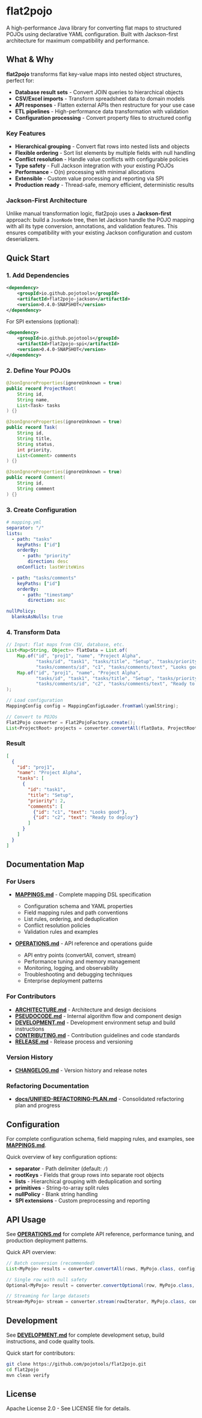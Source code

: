 # flat2pojo

A high-performance Java library for converting flat maps to structured POJOs using declarative YAML configuration. Built with Jackson-first architecture for maximum compatibility and performance.

## What & Why

**flat2pojo** transforms flat key-value maps into nested object structures, perfect for:

- **Database result sets** - Convert JOIN queries to hierarchical objects
- **CSV/Excel imports** - Transform spreadsheet data to domain models
- **API responses** - Flatten external APIs then restructure for your use case
- **ETL pipelines** - High-performance data transformation with validation
- **Configuration processing** - Convert property files to structured config

### Key Features

- **Hierarchical grouping** - Convert flat rows into nested lists and objects
- **Flexible ordering** - Sort list elements by multiple fields with null handling
- **Conflict resolution** - Handle value conflicts with configurable policies
- **Type safety** - Full Jackson integration with your existing POJOs
- **Performance** - O(n) processing with minimal allocations
- **Extensible** - Custom value processing and reporting via SPI
- **Production ready** - Thread-safe, memory efficient, deterministic results

### Jackson-First Architecture

Unlike manual transformation logic, flat2pojo uses a **Jackson-first** approach: build a `JsonNode` tree, then let Jackson handle the POJO mapping with all its type conversion, annotations, and validation features. This ensures compatibility with your existing Jackson configuration and custom deserializers.

## Quick Start

### 1. Add Dependencies

```xml
<dependency>
    <groupId>io.github.pojotools</groupId>
    <artifactId>flat2pojo-jackson</artifactId>
    <version>0.4.0-SNAPSHOT</version>
</dependency>
```

For SPI extensions (optional):
```xml
<dependency>
    <groupId>io.github.pojotools</groupId>
    <artifactId>flat2pojo-spi</artifactId>
    <version>0.4.0-SNAPSHOT</version>
</dependency>
```

### 2. Define Your POJOs

```java
@JsonIgnoreProperties(ignoreUnknown = true)
public record ProjectRoot(
    String id,
    String name,
    List<Task> tasks
) {}

@JsonIgnoreProperties(ignoreUnknown = true)
public record Task(
    String id,
    String title,
    String status,
    int priority,
    List<Comment> comments
) {}

@JsonIgnoreProperties(ignoreUnknown = true)
public record Comment(
    String id,
    String comment
) {}
```

### 3. Create Configuration

```yaml
# mapping.yml
separator: "/"
lists:
  - path: "tasks"
    keyPaths: ["id"]
    orderBy:
      - path: "priority"
        direction: desc
    onConflict: lastWriteWins

  - path: "tasks/comments"
    keyPaths: ["id"]
    orderBy:
      - path: "timestamp"
        direction: asc

nullPolicy:
  blanksAsNulls: true
```

### 4. Transform Data

```java
// Input: flat maps from CSV, database, etc.
List<Map<String, Object>> flatData = List.of(
    Map.of("id", "proj1", "name", "Project Alpha",
           "tasks/id", "task1", "tasks/title", "Setup", "tasks/priority", "1",
           "tasks/comments/id", "c1", "tasks/comments/text", "Looks good"),
    Map.of("id", "proj1", "name", "Project Alpha",
           "tasks/id", "task1", "tasks/title", "Setup", "tasks/priority", "2",
           "tasks/comments/id", "c2", "tasks/comments/text", "Ready to deploy")
);

// Load configuration
MappingConfig config = MappingConfigLoader.fromYaml(yamlString);

// Convert to POJOs
Flat2Pojo converter = Flat2PojoFactory.create();
List<ProjectRoot> projects = converter.convertAll(flatData, ProjectRoot.class, config);
```

### Result

```json
[
  {
    "id": "proj1",
    "name": "Project Alpha",
    "tasks": [
      {
        "id": "task1",
        "title": "Setup",
        "priority": 2,
        "comments": [
          {"id": "c1", "text": "Looks good"},
          {"id": "c2", "text": "Ready to deploy"}
        ]
      }
    ]
  }
]
```

## Documentation Map

### For Users

- **[MAPPINGS.md](MAPPINGS.md)** - Complete mapping DSL specification
  - Configuration schema and YAML properties
  - Field mapping rules and path conventions
  - List rules, ordering, and deduplication
  - Conflict resolution policies
  - Validation rules and examples

- **[OPERATIONS.md](OPERATIONS.md)** - API reference and operations guide
  - API entry points (convertAll, convert, stream)
  - Performance tuning and memory management
  - Monitoring, logging, and observability
  - Troubleshooting and debugging techniques
  - Enterprise deployment patterns

### For Contributors

- **[ARCHITECTURE.md](ARCHITECTURE.md)** - Architecture and design decisions
- **[PSEUDOCODE.md](PSEUDOCODE.md)** - Internal algorithm flow and component design
- **[DEVELOPMENT.md](DEVELOPMENT.md)** - Development environment setup and build instructions
- **[CONTRIBUTING.md](CONTRIBUTING.md)** - Contribution guidelines and code standards
- **[RELEASE.md](RELEASE.md)** - Release process and versioning

### Version History

- **[CHANGELOG.md](CHANGELOG.md)** - Version history and release notes

### Refactoring Documentation

- **[docs/UNIFIED-REFACTORING-PLAN.md](docs/UNIFIED-REFACTORING-PLAN.md)** - Consolidated refactoring plan and progress

## Configuration

For complete configuration schema, field mapping rules, and examples, see **[MAPPINGS.md](MAPPINGS.md)**.

Quick overview of key configuration options:

- **separator** - Path delimiter (default: `/`)
- **rootKeys** - Fields that group rows into separate root objects
- **lists** - Hierarchical grouping with deduplication and sorting
- **primitives** - String-to-array split rules
- **nullPolicy** - Blank string handling
- **SPI extensions** - Custom preprocessing and reporting

## API Usage

See **[OPERATIONS.md](OPERATIONS.md)** for complete API reference, performance tuning, and production deployment patterns.

Quick API overview:

```java
// Batch conversion (recommended)
List<MyPojo> results = converter.convertAll(rows, MyPojo.class, config);

// Single row with null safety
Optional<MyPojo> result = converter.convertOptional(row, MyPojo.class, config);

// Streaming for large datasets
Stream<MyPojo> stream = converter.stream(rowIterator, MyPojo.class, config);
```

## Development

See **[DEVELOPMENT.md](DEVELOPMENT.md)** for complete development setup, build instructions, and code quality tools.

Quick start for contributors:

```bash
git clone https://github.com/pojotools/flat2pojo.git
cd flat2pojo
mvn clean verify
```

## License

Apache License 2.0 - See LICENSE file for details.